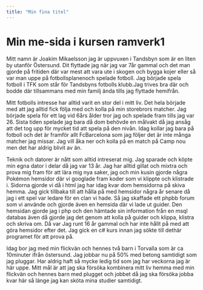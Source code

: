 ```yaml
---
title: "Min fina titel"
---
```

Min me-sida i kursen ramverk1
=========================

Mitt namn är Joakim Mikaelsson jag är uppvuxen i Tandsbyn som är en liten by utanför Östersund.
Dit flyttade jag när jag var 7år gammal och det man gjorde på fritiden där var mest att vara ute i
skogen och bygga kojer eller så var man uppe på fotbollsplanenoch spelade fotboll. 
Jag började spela fotboll i TFK som står för Tandsbyns fotbolls klubb.Jag trives bra där och bodde där
tillsammans med min familj ända tills jag flyttade hemifrån.

Mitt fotbolls intresse har alltid varit en stor del i mitt liv.
Det hela började med att jag alltid fick följa med och kolla på
min storebrors matcher. Jag började spela för ett lag vid
6års ålder tror jag och spelade fram tills jag var 26.
Sista tiden spelade jag bara då dom behövde en målvakt
då jag ansåg att det tog upp för mycket tid att spela på den nivån.
Idag kollar jag bara på fotboll och det är framför allt
FcBarcelona som jag följer det är inte många matcher
jag missar. Jag vill åka ner och kolla på en match på Camp
nou men det har aldrig blivit av än.

Teknik och datorer är nått som alltid intreserat mig.
Jag sparade och köpte min egna dator i delar då jag var 13 år.
Jag har alltid gillat och mixtra och prova mig fram för att
lära mig nya saker, jag och min kusin gjorde några
Pokémon hemsidor där vi googlade fram koder som vi klippte
och klistrade i. Sidorna gjorde vi då i html jag har idag
kvar dom hemsidorna på skiva hemma. Jag gick tillbaka
till att hålla på med hemsidor några år senare då jag
i ett spel var ledare för en clan vi hade. Så jag skaffade
ett phpbb forum som vi använde och gjorde även en hemsida
där vi lade ut guider. Den hemsidan gjorde jag i php och
den hämtade sin information från en msql databas även då
gjorde jag det genom att kolla på guider och klippa,
klistra och skriva om. Då var Jag runt 16 år gammal och har
inte hållt på med att göra hemsidor efter det. Jag gick en
c# kurs innan jag sökte till dethär programet för att prova på.

Idag bor jag med min flickvän och hennes två barn i
Torvalla som är ca 10minuter ifrån östersund.
Jag jobbar nu på 50% med betong samtidigt som jag pluggar.
Har aldrig haft så mycke ledig tid som jag har veckorna
jag är här uppe. Mitt mål är att jag ska försöka kombinera
mitt liv hemma med min flickvän och hennes barn med plugget
och jobbet då jag ska försöka jobba kvar här så länge
jag kan sköta mina studier samtidigt.

